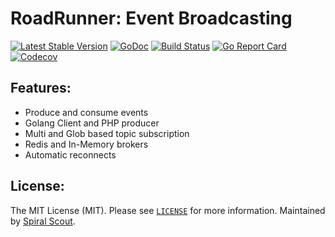 # RoadRunner: Event Broadcasting
[![Latest Stable Version](https://poser.pugx.org/spiral/broadcast/version)](https://packagist.org/packages/spiral/broadcast)
[![GoDoc](https://godoc.org/github.com/spiral/broadcast?status.svg)](https://godoc.org/github.com/spiral/broadcast)
[![Build Status](https://travis-ci.org/spiral/broadcast.svg?branch=master)](https://travis-ci.org/spiral/broadcast)
[![Go Report Card](https://goreportcard.com/badge/github.com/spiral/broadcast)](https://goreportcard.com/report/github.com/spiral/broadcast)
[![Codecov](https://codecov.io/gh/spiral/broadcast/branch/master/graph/badge.svg)](https://codecov.io/gh/spiral/broadcast/)

Features:
--------
- Produce and consume events
- Golang Client and PHP producer
- Multi and Glob based topic subscription
- Redis and In-Memory brokers
- Automatic reconnects

License:
--------
The MIT License (MIT). Please see [`LICENSE`](./LICENSE) for more information. Maintained by [Spiral Scout](https://spiralscout.com).
